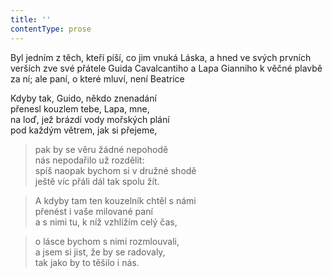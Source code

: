 ```yaml
---
title: ''
contentType: prose
---
```


Byl jedním z těch, kteří píší, co jim vnuká Láska, a hned ve svých prvních verších zve své přátele Guida Cavalcantiho a Lapa Gianniho k věčné plavbě za ní; ale paní, o které mluví, není Beatrice

Kdyby tak, Guido, někdo znenadání  
přenesl kouzlem tebe, Lapa, mne,  
na loď, jež brázdí vody mořských plání  
pod každým větrem, jak si přejeme,

> pak by se věru žádné nepohodě  
> nás nepodařilo už rozdělit:  
> spíš naopak bychom si v družné shodě  
> ještě víc přáli dál tak spolu žít.

> A kdyby tam ten kouzelník chtěl s námi  
> přenést i vaše milované paní  
> a s nimi tu, k níž vzhlížím celý čas,

> o lásce bychom s nimi rozmlouvali,  
> a jsem si jist, že by se radovaly,  
> tak jako by to těšilo i nás.
